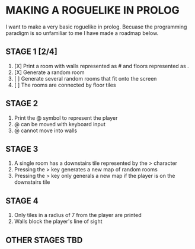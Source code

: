 # MAKING A ROGUELIKE IN PROLOG

I want to make a very basic roguelike in prolog. Becuase the programming paradigm is
so unfamiliar to me I have made a roadmap below.

## STAGE 1 [2/4]
1. [X] Print a room with walls represented as # and floors represented as .
2. [X] Generate a random room
3. [ ] Generate several random rooms that fit onto the screen
4. [ ] The rooms are connected by floor tiles

## STAGE 2
1. Print the @ symbol to represent the player
2. @ can be moved with keyboard input
3. @ cannot move into walls

## STAGE 3
1. A single room has a downstairs tile represented by the > character
2. Pressing the > key generates a new map of random rooms
3. Pressing the > key only generals a new map if the player is on the downstairs tile

## STAGE 4
1. Only tiles in a radius of 7 from the player are printed
2. Walls block the player's line of sight

## OTHER STAGES TBD